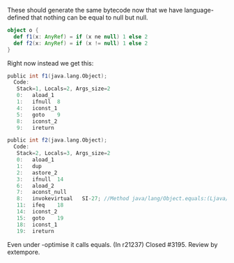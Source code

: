 These should generate the same bytecode now that we have language-defined that nothing can be equal to null but null.

```scala
object o {
  def f1(x: AnyRef) = if (x ne null) 1 else 2
  def f2(x: AnyRef) = if (x != null) 1 else 2
}
```
Right now instead we get this:
```scala
public int f1(java.lang.Object);
  Code:
   Stack=1, Locals=2, Args_size=2
   0:	aload_1
   1:	ifnull	8
   4:	iconst_1
   5:	goto	9
   8:	iconst_2
   9:	ireturn

public int f2(java.lang.Object);
  Code:
   Stack=2, Locals=3, Args_size=2
   0:	aload_1
   1:	dup
   2:	astore_2
   3:	ifnull	14
   6:	aload_2
   7:	aconst_null
   8:	invokevirtual	SI-27; //Method java/lang/Object.equals:(Ljava/lang/Object;)Z
   11:	ifeq	18
   14:	iconst_2
   15:	goto	19
   18:	iconst_1
   19:	ireturn
```
Even under -optimise it calls equals.
(In r21237) Closed #3195. Review by extempore.
